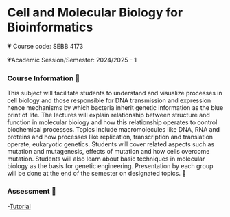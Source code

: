# Cell and Molecular Biology for Bioinformatics
💗 Course code: SEBB 4173 

💗Academic Session/Semester: 2024/2025 - 1


### Course Information 🌠
This subject will facilitate students to understand and visualize processes in cell
biology and those responsible for DNA transmission and expression hence
mechanisms by which bacteria inherit genetic information as the blue print of life.
The lectures will explain relationship between structure and function in molecular
biology and how this relationship operates to control biochemical processes. Topics
include macromolecules like DNA, RNA and proteins and how processes like
replication, transcription and translation operate, eukaryotic genetics. Students will
cover related aspects such as mutation and mutagenesis, effects of mutation and how
cells overcome mutation. Students will also learn about basic techniques in molecular
biology as the basis for genetic engineering. Presentation by each group will be done
at the end of the semester on designated topics. 🧬

### Assessment 🌠

-[Tutorial](#tutorial)

